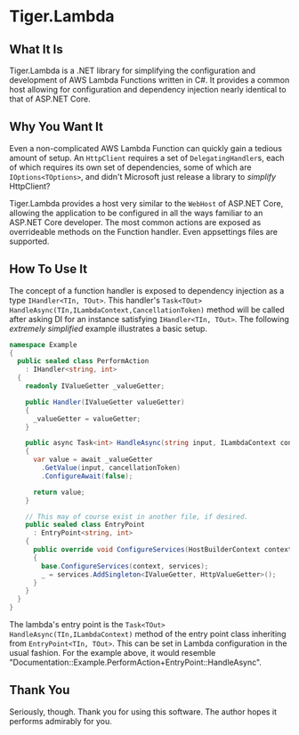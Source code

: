 # Tiger.Lambda

## What It Is

Tiger.Lambda is a .NET library for simplifying the configuration and development of AWS Lambda Functions written in C#. It provides a common host allowing for configuration and dependency injection nearly identical to that of ASP.NET Core.

## Why You Want It

Even a non-complicated AWS Lambda Function can quickly gain a tedious amount of setup.
An `HttpClient` requires a set of `DelegatingHandler`s,
each of which requires its own set of dependencies,
some of which are `IOptions<TOptions>`,
and didn't Microsoft just release a library to _simplify_ HttpClient?

Tiger.Lambda provides a host very similar to the `WebHost` of ASP.NET Core,
allowing the application to be configured in all the ways familiar to an ASP.NET Core developer.
The most common actions are exposed as overrideable methods on the Function handler.
Even appsettings files are supported.

## How To Use It

The concept of a function handler is exposed to dependency injection as a type `IHandler<TIn, TOut>`.
This handler's `Task<TOut> HandleAsync(TIn,ILambdaContext,CancellationToken)` method will be called
after asking DI for an instance satisfying `IHandler<TIn, TOut>`.
The following _extremely simplified_ example illustrates a basic setup.

```csharp
namespace Example
{
  public sealed class PerformAction
    : IHandler<string, int>
  {
    readonly IValueGetter _valueGetter;

    public Handler(IValueGetter valueGetter)
    {
      _valueGetter = valueGetter;
    }

    public async Task<int> HandleAsync(string input, ILambdaContext context, CancellationToken cancellationToken = default)
    {
      var value = await _valueGetter
        .GetValue(input, cancellationToken)
        .ConfigureAwait(false);

      return value;
    }

    // This may of course exist in another file, if desired.
    public sealed class EntryPoint
      : EntryPoint<string, int>
    {
      public override void ConfigureServices(HostBuilderContext context, IServiceCollection services)
      {
        base.ConfigureServices(context, services);
        _ = services.AddSingleton<IValueGetter, HttpValueGetter>();
      }
    }
  }
}
```

The lambda's entry point is the `Task<TOut> HandleAsync(TIn,ILambdaContext)` method of the entry point class inheriting from `EntryPoint<TIn, TOut>`.
This can be set in Lambda configuration in the usual fashion.
For the example above, it would resemble "Documentation::Example.PerformAction+EntryPoint::HandleAsync".

## Thank You

Seriously, though. Thank you for using this software. The author hopes it performs admirably for you.
